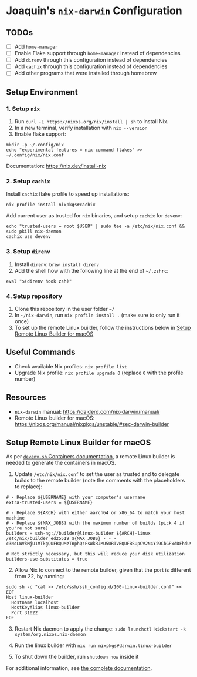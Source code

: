 # Joaquin's `nix-darwin` Configuration

## TODOs

- [ ] Add `home-manager`
- [ ] Enable Flake support through `home-manager` instead of dependencies
- [ ] Add `direnv` through this configuration instead of dependencies
- [ ] Add `cachix` through this configuration instead of dependencies
- [ ] Add other programs that were installed through homebrew

## Setup Environment

### 1. Setup `nix`

1. Run `curl -L https://nixos.org/nix/install | sh` to install Nix.
2. In a new terminal, verify installation with `nix --version`
3. Enable flake support:
```shell
mkdir -p ~/.config/nix
echo "experimental-features = nix-command flakes" >> ~/.config/nix/nix.conf
```

Documentation: https://nix.dev/install-nix

### 2. Setup `cachix`

Install `cachix` flake profile to speed up installations:

```shell
nix profile install nixpkgs#cachix
```

Add current user as trusted for `nix` binaries, and setup `cachix` for `devenv`:

```shell
echo "trusted-users = root $USER" | sudo tee -a /etc/nix/nix.conf && sudo pkill nix-daemon
cachix use devenv
```

### 3. Setup `direnv`

1. Install `direnv`: `brew install direnv`
2. Add the shell how with the following line at the end of `~/.zshrc`:
```shell
eval "$(direnv hook zsh)"
```

### 4. Setup repository

1. Clone this repository in the user folder `~/`
2. In `~/nix-darwin`, run `nix profile install .` (make sure to only run it once)
3. To set up the remote Linux builder, follow the instructions below in [Setup Remote Linux Builder for macOS](#setup-remote-linux-builder-for-macos)

## Useful Commands

* Check available Nix profiles: `nix profile list`
* Upgrade Nix profile: `nix profile upgrade 0` (replace `0` with the profile number)

## Resources

- `nix-darwin` manual: https://daiderd.com/nix-darwin/manual/
- Remote Linux builder for macOS: https://nixos.org/manual/nixpkgs/unstable/#sec-darwin-builder

## Setup Remote Linux Builder for macOS

As per [`devenv.sh` Containers documentation](https://devenv.sh/containers/), a remote Linux builder
is needed to generate the containers in macOS.

1. Update `/etc/nix/nix.conf` to set the user as trusted and to delegate builds to the remote
   builder (note the comments with the placeholders to replace):

```shell
# - Replace ${USERNAME} with your computer's username
extra-trusted-users = ${USERNAME}

# - Replace ${ARCH} with either aarch64 or x86_64 to match your host machine
# - Replace ${MAX_JOBS} with the maximum number of builds (pick 4 if you're not sure)
builders = ssh-ng://builder@linux-builder ${ARCH}-linux /etc/nix/builder_ed25519 ${MAX_JOBS} - - - c3NoLWVkMjU1MTkgQUFBQUMzTnphQzFsWkRJMU5URTVBQUFBSUpCV2N4Yi9CbGFxdDFhdU90RStGOFFVV3JVb3RpQzVxQkorVXVFV2RWQ2Igcm9vdEBuaXhvcwo=

# Not strictly necessary, but this will reduce your disk utilization
builders-use-substitutes = true
```

2. Allow Nix to connect to the remote builder, given that the port is different from 22, by running:

```shell
sudo sh -c "cat >> /etc/ssh/ssh_config.d/100-linux-builder.conf" << EOF
Host linux-builder
  Hostname localhost
  HostKeyAlias linux-builder
  Port 31022
EOF
```

3. Restart Nix daemon to apply the change: `sudo launchctl kickstart -k system/org.nixos.nix-daemon`

4. Run the linux builder with `nix run nixpkgs#darwin.linux-builder`

5. To shut down the builder, run `shutdown now` inside it

For additional information, see [the complete documentation](https://nixos.org/manual/nixpkgs/unstable/#sec-darwin-builder).
